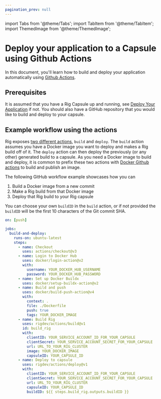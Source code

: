 ```yaml
---
pagination_prev: null
---
```


import Tabs from '@theme/Tabs';
import TabItem from '@theme/TabItem';
import ThemedImage from '@theme/ThemedImage';

# Deploy your application to a Capsule using Github Actions
In this document, you'll learn how to build and deploy your application automatically using [Github Actions](https://github.com/features/actions).

## Prerequisites

It is assumed that you have a Rig Capsule up and running, see [Deploy Your Application](/capsules/create-deploy) if not. You should also have a GitHub repository that you would like to build and deploy to your capsule.

## Example workflow using the actions

Rig exposes [two different actions](https://github.com/rigdev/actions), `build` and `deploy`. The `build` action assumes you have a Docker image you want to deploy and makes a Rig build off of it. The `deploy` action can then deploy the previously (or any other) generated build to a capsule.
As you need a Docker image to build and deploy, it is common to prefix these two actions with [Docker Github actions](https://docs.docker.com/build/ci/github-actions/) to build and publish an image.

The following GitHub workflow example showcases how you can

1. Build a Docker image from a new commit
2. Make a Rig build from that Docker image
3. Deploy that Rig build to your Rig capsule

You can choose your own `buildID` in the `build` action, or if not provided the `buildID` will be the first 10 characters of the Git commit SHA.

```yaml
on: [push]

jobs:
  build-and-deploy:
    runs-on: ubuntu-latest
    steps:
      - name: Checkout
        uses: actions/checkout@v3
      - name: Login to Docker Hub
        uses: docker/login-action@v2
        with:
          username: YOUR_DOCKER_HUB_USERNAME
          password: YOUR_DOCKER_HUB_PASSWORD
      - name: Set up Docker Buildx
        uses: docker/setup-buildx-action@v2
      - name: Build and push
        uses: docker/build-push-action@v4
        with:
          context: .
          file: ./Dockerfile
          push: true
          tags: YOUR_DOCKER_IMAGE
      - name: Build Rig
        uses: rigdev/actions/build@v1
        id: build_rig
        with:
          clientID: YOUR_SERVICE_ACCOUNT_ID_FOR_YOUR_CAPSULE
          clientSecret: YOUR_SERVICE_ACCOUNT_SECRET_FOR_YOUR_CAPSULE
          url: URL_TO_YOUR_RIG_CLUSTER
          image: YOUR_DOCKER_IMAGE
          capsuleID: YOUR_CAPSULE_ID
      - name: Deploy to capsule
        uses: rigdev/actions/deploy@v1
        with:
          clientID: YOUR_SERVICE_ACCOUNT_ID_FOR_YOUR_CAPSULE
          clientSecret: YOUR_SERVICE_ACCOUNT_SECRET_FOR_YOUR_CAPSULE
          url: URL_TO_YOUR_RIG_CLUSTER
          capsuleID: YOUR_CAPSULE_ID
          buildID: ${{ steps.build_rig.outputs.buildID }}
```
